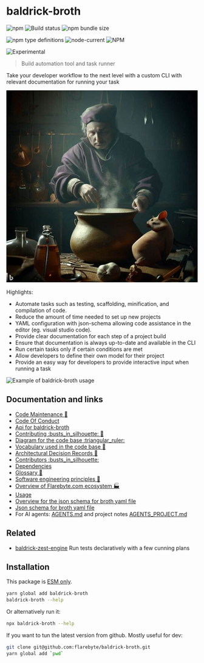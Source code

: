 # baldrick-broth

![npm](https://img.shields.io/npm/v/baldrick-broth) ![Build
status](https://github.com/flarebyte/baldrick-broth/actions/workflows/main.yml/badge.svg)
![npm bundle size](https://img.shields.io/bundlephobia/min/baldrick-broth)

![npm type definitions](https://img.shields.io/npm/types/baldrick-broth)
![node-current](https://img.shields.io/node/v/baldrick-broth)
![NPM](https://img.shields.io/npm/l/baldrick-broth)

![Experimental](https://img.shields.io/badge/status-experimental-blue)

> Build automation tool and task runner

Take your developer workflow to the next level with a custom CLI with
relevant documentation for running your task

![Hero image for baldrick-broth](baldrick-broth-hero-512.jpeg)

Highlights:

-   Automate tasks such as testing, scaffolding, minification, and
    compilation of code.
-   Reduce the amount of time needed to set up new projects
-   YAML configuration with json-schema allowing code assistance in the
    editor (eg. visual studio code).
-   Provide clear documentation for each step of a project build
-   Ensure that documentation is always up-to-date and available in the CLI
-   Run certain tasks only if certain conditions are met
-   Allow developers to define their own model for their project
-   Provide an easy way for developers to provide interactive input when
    running a task

![Example of baldrick-broth usage](baldrick-broth-usage.gif "cli")

## Documentation and links

-   [Code Maintenance :wrench:](MAINTENANCE.md)
-   [Code Of Conduct](CODE_OF_CONDUCT.md)
-   [Api for baldrick-broth](API.md)
-   [Contributing :busts\_in\_silhouette: :construction:](CONTRIBUTING.md)
-   [Diagram for the code base :triangular\_ruler:](INTERNAL.md)
-   [Vocabulary used in the code base :book:](CODE_VOCABULARY.md)
-   [Architectural Decision Records :memo:](DECISIONS.md)
-   [Contributors
    :busts\_in\_silhouette:](https://github.com/flarebyte/baldrick-broth/graphs/contributors)
-   [Dependencies](https://github.com/flarebyte/baldrick-broth/network/dependencies)
-   [Glossary
    :book:](https://github.com/flarebyte/overview/blob/main/GLOSSARY.md)
-   [Software engineering principles
    :gem:](https://github.com/flarebyte/overview/blob/main/PRINCIPLES.md)
-   [Overview of Flarebyte.com ecosystem
    :factory:](https://github.com/flarebyte/overview)
-   [Usage](USAGE.md)
-   [Overview for the json schema for broth yaml file](SCHEMA.md)
-   [Json schema for broth yaml
    file](spec/snapshots/build-model/get-schema--schema.json)
-   For AI agents: [AGENTS.md](AGENTS.md) and project notes
    [AGENTS\_PROJECT.md](AGENTS_PROJECT.md)

## Related

-   [baldrick-zest-engine](https://github.com/flarebyte/baldrick-zest-engine)
    Run tests declaratively with a few cunning plans

## Installation

This package is [ESM
only](https://blog.sindresorhus.com/get-ready-for-esm-aa53530b3f77).

```bash
yarn global add baldrick-broth
baldrick-broth --help
```

Or alternatively run it:

```bash
npx baldrick-broth --help
```

If you want to tun the latest version from github. Mostly useful for dev:

```bash
git clone git@github.com:flarebyte/baldrick-broth.git
yarn global add `pwd`
```
